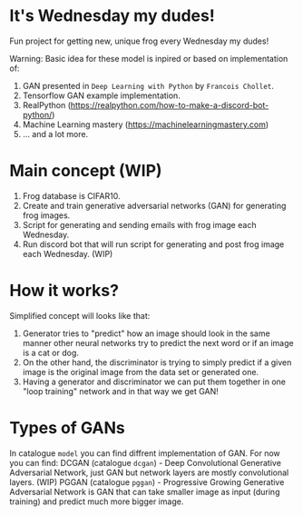 # It's Wednesday my dudes!
Fun project for getting new, unique frog every Wednesday my dudes!

Warning: Basic idea for these model is inpired or based on implementation of:
1. GAN presented in `Deep Learning with Python` by `Francois Chollet`.
2. Tensorflow GAN example implementation.
3. RealPython (https://realpython.com/how-to-make-a-discord-bot-python/)
4. Machine Learning mastery (https://machinelearningmastery.com)
5. ... and a lot more.

# Main concept (WIP)
1. Frog database is CIFAR10.
2. Create and train generative adversarial networks (GAN) for generating frog images.
3. Script for generating and sending emails with frog image each Wednesday.
4. Run discord bot that will run script for generating and post frog image each Wednesday. (WIP)

# How it works?
Simplified concept will looks like that:
1. Generator tries to "predict" how an image should look in the same manner other neural networks try to predict the next word or if an image is a cat or dog. 
2. On the other hand, the discriminator is trying to simply predict if a given image is the original image from the data set or generated one.
3. Having a generator and discriminator we can put them together in one "loop training" network and in that way we get GAN!

# Types of GANs 
In catalogue `model` you can find diffrent implementation of GAN. For now you can find:
DCGAN (catalogue `dcgan`) - Deep Convolutional Generative Adversarial Network, just GAN but network layers are mostly convolutional layers.
(WIP) PGGAN (catalogue `pggan`) - Progressive Growing Generative Adversarial Network is GAN that can take smaller image as input (during training) and predict much more bigger image.

